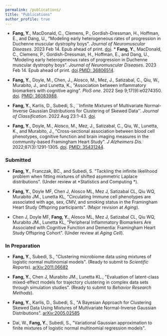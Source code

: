 ```yaml
---
permalink: /publications/
title: "Publications"
author_profile: true
---
```


* **Fang, Y.**, MacDonald, C., Clemens, P., Gordish-Dressman, H., Hoffman, E., and Dang, U., "Modeling early heterogeneous rates of progression in Duchenne muscular dystrophy boys". *Journal of Neuromuscular Diseases*. 2023 Feb 14. Epub ahead of print. [doi](10.3233/JND-221527). * **Fang, Y.**, MacDonald, C., Clemens, P., Gordish-Dressman, H., Hoffman, E., and Dang, U., "Modeling early heterogeneous rates of progression in Duchenne muscular dystrophy boys". *Journal of Neuromuscular Diseases*. 2023 Feb 14. Epub ahead of print. [doi](10.3233/JND-221527).[PMID: 36806514](https://pubmed.ncbi.nlm.nih.gov/36806514/).

* **Fang, Y.**, Doyle, M., Chen, J., Alosco, M., Mez, J., Satizabal, C., Qiu, W., Murabito, J., and Lunetta, K., "Association between inflammatory biomarkers with cognitive aging". *PloS one*. 2022 Sep 9;17(9):e0274350. [doi](10.1371/journal.pone.0274350). [PMID: 36083988](https://pubmed.ncbi.nlm.nih.gov/36083988/).

* **Fang, Y.**, Karlis, D., Subedi, S., ``Infinite Mixtures of Multivariate Normal-Inverse Gaussian Distributions for Clustering of Skewed Data''. *Journal of Classification*. 2022 Aug 23:1-43. [doi](https://doi.org/10.1007/s00357-022-09417-9).

* **Fang, Y.**, Doyle, M., Alosco, M., Mez, J., Satizabal, C., Qiu, W., Lunetta, K., and Murabito, J., "Cross-sectional association between blood cell phenotypes, cognitive function and brain imaging measures in the community-based Framingham Heart Study". *J Alzheimers Dis.* 2022;87(3):1291-1305. [doi](10.3233/JAD-215533). [PMID: 35431244](https://pubmed.ncbi.nlm.nih.gov/35431244/).


### Submitted

* **Fang, Y.**, Franczak, BC., and Subedi, S. "Tackling the infinite likelihood problem when fitting mixtures of shifted asymmetric Laplace distributions". (Under review at *Statistics and Computing *).

* **Fang, Y.**, Doyle MF, Chen J, Alosco ML, Mez J, Satizabal CL, Qiu WQ, Murabito JM., Lunetta KL, "Circulating Immune cell phenotypes are associated with age, sex, CMV, and smoking status in the Framingham Heart Study Offspring participants".  (Major revision at *Aging*).
	
* Chen J, Doyle MF, **Fang, Y.**, Alosco ML, Mez J, Satizabal CL, Qiu WQ, Murabito JM., Lunetta KL, "Peripheral Inflammatory Biomarkers Are Associated with Cognitive Function and Dementia:	Framingham Heart Study Offspring Cohort". (Under review at *Aging Cell*).


### In Preparation 

* **Fang, Y.**, Subedi, S., "Clustering microbiome data using mixtures of logistic normal multinomial models". (Ready to submit to *Scientific Reports*). [arXiv:2011.06682](https://arxiv.org/abs/2011.06682)

* **Fang, Y.**, Chen J, Murabito JM., Lunetta KL., "Evaluation of latent-class mixed-effect models for trajectory	clustering in complex data sets through simulation studies". (Ready to submit to *Behavior Research Methods*). 

* **Fang, Y.**, Karlis, D., Subedi, S., "A Bayesian Approach for Clustering Skewed Data Using Mixtures of Multivariate Normal-Inverse Gaussian Distributions". [arXiv:2005.02585](https://arxiv.org/abs/2005.02585)

* Dai, W., **Fang, Y.**, Subedi, S., "Variational Gaussian approximation to finite mixtures of logistic normal multinomial regression models".
